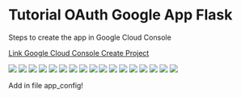 <h1>Tutorial OAuth Google App Flask</h1>

<p>
    Steps to create the app in Google Cloud Console
</p>

<p><a href="https://console.cloud.google.com/projectcreate">Link Google Cloud Console Create Project</a></p>


<img src='./images_tutorial/Image0.png'/>

<img src='./images_tutorial/Image.png'/>

<img src='./images_tutorial/Image1.png'/>

<img src='./images_tutorial/Image1_1.png'/>

<img src='./images_tutorial/Image2.png'/>

<img src='./images_tutorial/Image3.png'/>

<img src='./images_tutorial/Image4.png'/>

<img src='./images_tutorial/Image5.png'/>

<img src='./images_tutorial/Image6.png'/>

<img src='./images_tutorial/Image7.png'/>

<img src='./images_tutorial/Image8.png'/>

<img src='./images_tutorial/Image9.png'/>

<img src='./images_tutorial/Image10.png'/>

<img src='./images_tutorial/Image11.png'/>

<img src='./images_tutorial/Image12.png'/>

<img src='./images_tutorial/Image13.png'/>

<img src='./images_tutorial/Image14.png'/>

<p>Add in file app_config!</p>

